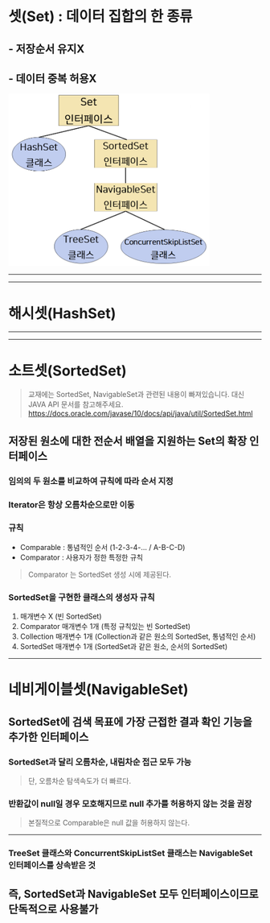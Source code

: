 셋(Set) : 데이터 집합의 한 종류
========
## - 저장순서 유지X 
## - 데이터 중복 허용X 

<img src=".\SetEdit.PNG" alt="셋 상속도" width = 400>

-------------
--------------
해시셋(HashSet)
==============




--------------
--------------

소트셋(SortedSet)
==============
>교재에는 SortedSet, NavigableSet과 관련된 내용이 빠져있습니다. 대신 JAVA API 문서를 참고해주세요.  
https://docs.oracle.com/javase/10/docs/api/java/util/SortedSet.html

## 저장된 원소에 대한 **전순서** 배열을 지원하는 Set의 **확장 인터페이스**
### 임의의 두 **원소를 비교하여 규칙에 따라 순서** 지정
### Iterator은 항상 **오름차순**으로만 이동

### 규칙
- Comparable : 통념적인 순서 (1-2-3-4-... / A-B-C-D)
- Comparator : 사용자가 정한 특정한 규칙
>Comparator 는 SortedSet 생성 시에 제공된다.

### SortedSet을 구현한 클래스의 생성자 규칙
1. 매개변수 X (빈 SortedSet)
2. Comparator 매개변수 1개 (특정 규칙있는 빈 SortedSet)
3. Collection 매개변수 1개 (Collection과 같은 원소의 SortedSet, 통념적인 순서)
4. SortedSet 매개변수 1개 (SortedSet과 같은 원소, 순서의 SortedSet)

----------------------

네비게이블셋(NavigableSet)
==============

## SortedSet에 **검색 목표에 가장 근접한 결과** 확인 기능을 추가한 **인터페이스**
### SortedSet과 달리 **오름차순, 내림차순** 접근 모두 가능

>단, 오름차순 탐색속도가 더 빠르다.

### 반환값이 null일 경우 모호해지므로 null 추가를 허용하지 않는 것을 권장
>본질적으로 Comparable은 null 값을 허용하지 않는다.

--------------

### TreeSet **클래스**와 ConcurrentSkipListSet **클래스**는 NavigableSet **인터페이스**를 상속받은 것  
  
   
## 즉, SortedSet과 NavigableSet 모두 **인터페이스**이므로 단독적으로 사용불가
